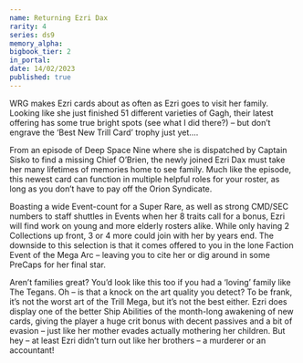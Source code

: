 ```yaml
---
name: Returning Ezri Dax
rarity: 4
series: ds9
memory_alpha:
bigbook_tier: 2
in_portal:
date: 14/02/2023
published: true
---
```


WRG makes Ezri cards about as often as Ezri goes to visit her family.  Looking like she just finished 51 different varieties of Gagh, their latest offering has some true bright spots (see what I did there?) – but don’t engrave the ‘Best New Trill Card’ trophy just yet....

From an episode of Deep Space Nine where she is dispatched by Captain Sisko to find a missing Chief O’Brien, the newly joined Ezri Dax must take her many lifetimes of memories home to see family.  Much like the episode, this newest card can function in multiple helpful roles for your roster, as long as you don’t have to pay off the Orion Syndicate.

Boasting a wide Event-count for a Super Rare, as well as strong CMD/SEC numbers to staff shuttles in Events when her 8 traits call for a bonus, Ezri will find work on young and more elderly rosters alike.  While only having 2 Collections up front, 3 or 4 more could join with her by years end.  The downside to this selection is that it comes offered to you in the lone Faction Event of the Mega Arc – leaving you to cite her or dig around in some PreCaps for her final star.

Aren’t families great? You’d look like this too if you had a ‘loving’ family like The Tegans.  Oh – is that a knock on the art quality you detect? To be frank, it’s not the worst art of the Trill Mega, but it’s not the best either.  Ezri does display one of the better Ship Abilities of the month-long awakening of new cards, giving the player a huge crit bonus with decent passives and a bit of evasion – just like her mother evades actually mothering her children.  But hey – at least Ezri didn’t turn out like her brothers – a murderer or an accountant!
